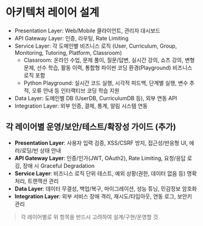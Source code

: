 # 아키텍처 레이어 설계

- Presentation Layer: Web/Mobile 클라이언트, 관리자 대시보드
- API Gateway Layer: 인증, 라우팅, Rate Limiting
- Service Layer: 각 도메인별 비즈니스 로직 (User, Curriculum, Group, Monitoring, Tutoring, Platform, Classroom)
    - Classroom: 온라인 수업, 문제 풀이, 질문/답변, 실시간 강의, 쇼츠 강의, 변형 문제, 선수 학습, 활동 이력, 통합형 파이썬 코딩 환경(Playground) 비즈니스 로직 포함
    - Python Playground: 실시간 코드 실행, 시각적 피드백, 단계별 실행, 변수 추적, 오류 안내 등 인터랙티브 코딩 학습 지원
- Data Layer: 도메인별 DB (UserDB, CurriculumDB 등), 외부 연동 API
- Integration Layer: 외부 인증, 결제, 통계, 알림 시스템 연동


## 각 레이어별 운영/보안/테스트/확장성 가이드 (추가)

- **Presentation Layer**: 사용자 입력 검증, XSS/CSRF 방지, 접근성/반응형 UI, 에러/로딩/빈 상태 안내
- **API Gateway Layer**: 인증/인가(JWT, OAuth2), Rate Limiting, 요청/응답 로깅, 장애 시 Graceful Degradation
- **Service Layer**: 비즈니스 로직 단위 테스트, 예외 상황(권한, 데이터 없음 등) 명확 처리, 트랜잭션 관리
- **Data Layer**: 데이터 무결성, 백업/복구, 마이그레이션, 성능 튜닝, 민감정보 암호화
- **Integration Layer**: 외부 서비스 장애 격리, 재시도/타임아웃, 연동 로그, 보안키 관리

> 각 레이어별로 위 항목을 반드시 고려하여 설계/구현/운영할 것
